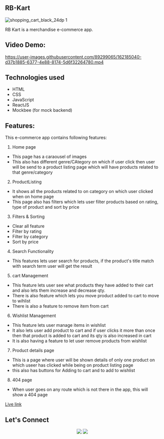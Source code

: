 ## RB-Kart
![shopping_cart_black_24dp 1](https://user-images.githubusercontent.com/89299065/162186949-367b563a-d911-4e0c-a123-736fa503ff80.png)

RB Kart is a merchandise e-commerce app.

## Video Demo:


https://user-images.githubusercontent.com/89299065/162185040-d37b1885-6377-4e88-8174-5d6f32264780.mp4

## Technologies used
 - HTML
 - CSS
 - JavaScript
 - ReactJS
 - Mockbee (for mock backend)
 
## Features:

This e-commerce app contains following features:

1. Home page
  - This page has a caraousel of images
  - This also has different genre/CAtegory on which if user click then user will be send to a product listing page which will have products related to that genre/category
2. ProductListing
  - It shows all the products related to on category on which user clicked when on home page
  - This page also has filters which lets user filter products based on rating, type of product and sort by price
3. Filters & Sorting
  - Clear all feature
  - Filter by rating
  - Filter by category
  - Sort by price
4. Search Functionality
  - This features lets user search for products, if the product's title match with search term user will get the result
5. cart Management
  - This feature lets user see what products they have added to their cart and also lets them increase and decrease qty.
  - There is also feature which lets you move product added to cart to move to wihlist
  - There is also a feature to remove item from cart
6. Wishlist Management
  - This feature lets user manage items in wishlist
  - It also lets user add product to cart and if user clicks it more than once then that product is added to cart and its qty is also increased in cart
  - It is also having a feature to let user remove products from wishlist
7. Product details page
  - This is a page where user will be shown details of only one product on which useer has clicked while being on product listing page
  - this also has buttons for Adding to cart and to add to wishlist
8. 404 page
  - When user goes on any route which is not there in the app, this will show a 404 page


[Live link](https://rb-kart.netlify.app/)

## Let's Connect

<p align="center">
<a href="https://twitter.com/web_AshishSethi"><img src="https://img.shields.io/badge/Twitter-1DA1F2?style=for-the-badge&logo=twitter&logoColor=white"/></a>
<a href="https://www.linkedin.com/in/aashishsethii01"><img src="https://img.shields.io/badge/LinkedIn-0077B5?style=for-the-badge&logo=linkedin&logoColor=white"/></a>
</p>
